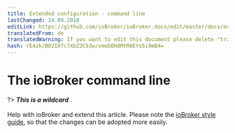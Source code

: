```yaml
---
title: Extended configuration - command line
lastChanged: 14.09.2018
editLink: https://github.com/ioBroker/ioBroker.docs/edit/master/docs/en/config/commandline.md
translatedFrom: de
translatedWarning: If you want to edit this document please delete "translatedFrom" field, elsewise this document will be translated automatically again
hash: rE4zk/B02IXfc7XbZ2C53w/xmeb8HdMtM8EYo5i9mB4=
---
```

# The ioBroker command line
?> ***This is a wildcard*** . <br><br> Help with ioBroker and extend this article. Please note the [ioBroker style guide](community/styleguidedoc), so that the changes can be adopted more easily.